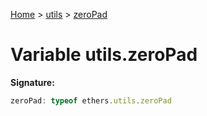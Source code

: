 [Home](../../../index.md) &gt; [utils](../../utils.md) &gt; [zeroPad](./zeropad.md)

# Variable utils.zeroPad

<b>Signature:</b>

```typescript
zeroPad: typeof ethers.utils.zeroPad
```
